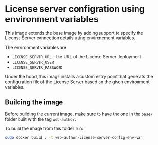 # License server configration using environment variables

This image extends the base image by adding support to specify the License Server connection details using environement variables.

The environment variables are

 - `LICENSE_SERVER_URL` - the URL of the License Server deployment
 - `LICENSE_SERVER_USER`
 - `LICENSE_SERVER_PASSWORD`


Under the hood, this image installs a custom entry point that generats the configuration file of the License Server based on the given environment variables.

## Building the image

Before building the current image, make sure to have the one in the `base/` folder built with the tag `web-author`.

To build the image from this folder run:

```sh
sudo docker build . -t web-author-license-server-config-env-var
```
